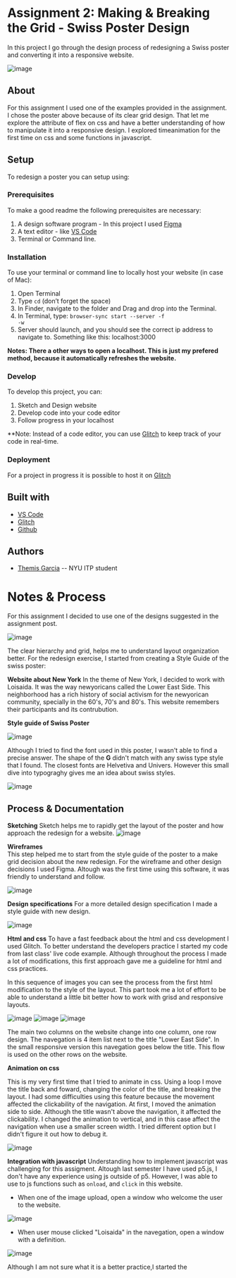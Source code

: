 <!-- Every README should start with an H1 -->
# Assignment 2: Making &amp; Breaking the Grid - Swiss Poster Design
<!-- A one sentence description of the project or assignment -->
In this project I go through the design process of redesigning a Swiss poster and converting it into a responsive website.

![image](https://github.com/themiscadiz/Assignment2/blob/master/Images%20from%20Documentation/giphy1.gif?raw=true)

<!-- It is good practice to add an about or summary -->
## About

For this assignment I used one of the examples provided in the assignment. I chose the poster above because of its clear grid design. That let me explore the attribute of flex on css and have a better understanding of how to manipulate it into a responsive design. I explored timeanimation for the first time
on css and some functions in javascript.

<!-- It is essential to describe how to set up your project -->
## Setup
To redesign a poster you can setup using: 


<!-- Any knowledge or tools you will need before hand -->
### Prerequisites

To make a good readme the following prerequisites are necessary:
1. A design software program - In this project I used [Figma](https://figma.com/)
2. A text editor - like [VS Code](https://code.visualstudio.com/)
3. Terminal or Command line.

<!-- any installation needs should be defined -->
### Installation

To use your terminal or command line to locally host your website (in case of Mac):
1. Open Terminal 
2. Type <code>cd</code> (don’t forget the space)
3. In Finder, navigate to the folder and  Drag and drop into the Terminal.
4. In Terminal, type: <code>browser-sync start --server -f -w</code>
5. Server should launch, and you should see the correct ip address to navigate to.
   Something like this: localhost:3000

**Notes: There a other ways to open a localhost. This is just my prefered method, because it automatically refreshes the website.**

<!-- Write instructions on how to start working on your project -->
### Develop

To develop this project, you can:
1. Sketch and Design website
2. Develop code into your code editor
3. Follow progress in your localhost

**Note: Instead of a code editor, you can use [Glitch](https://glitch.com) to keep track of your code in real-time.

<!-- Notes about the deployment -->
### Deployment

For a project in progress it is possible to host it on [Glitch](https://glitch.com)
## Built with

* [VS Code](https://code.visualstudio.com/)
* [Glitch](https://glitch.com)
* [Github](https://github.com)

## Authors

* [Themis Garcia](https://github.com/themiscadiz) -- NYU ITP student

<!--## Code of Conduct

<!--Please read the [CODE OF CONDUCT](https://www.mozilla.org/en-US/about/governance/policies/participation/) 

<!--## License

<!--This is README template is licensed according to [Attribution 4.0 International (CC BY 4.0) ](https://creativecommons.org/licenses/by/4.0/)

<!-- thank and reference all the things that made your project happen -->
<!--## Acknowledgements

<!--* [Creative Commons](https://creativecommons.org/licenses/by/4.0/) for their licensing documentation
<!--* [Openmoji project](https://www.openmoji.org/library/#search=notebook&emoji=1F4D4) for their glyphs
<!--* [PurpleBooth's Readme Template](https://gist.github.com/PurpleBooth/109311bb0361f32d87a2)

***
***
***

<!-- For your assignments you might consider  -->
# Notes & Process
For this assignment I decided to use one of the designs suggested in the assignment post.

![image](https://github.com/themiscadiz/Assignment2/blob/master/Images%20from%20Documentation/1.png?raw=true)

The clear hierarchy and grid, helps me to understand layout organization better. For the redesign exercise, I started from creating a Style Guide of the swiss poster:

**Website about New York**
In the theme of New York, I decided to work with Loisaida. It was the way newyoricans called the Lower East Side. This neighborhood has a rich history of social activism for the newyorican community, specially in the 60's, 70's and 80's. This  website remembers their participants and its contrubution.

**Style guide of Swiss Poster**

![image](https://github.com/themiscadiz/Assignment2/blob/master/Images%20from%20Documentation/4.png?raw=true)

Although I tried to find the font used in this poster, I wasn't able to find a precise answer. The shape of the **G** didn't match with any swiss type style that I found. The closest fonts are Helvetiva and Univers. However this small dive into typograghy gives me an idea about swiss styles.

![image](https://github.com/themiscadiz/Assignment2/blob/master/Images%20from%20Documentation/2.png?raw=true)

<!-- How you built this project - Include images, gifs, and notes here -->
## Process & Documentation

**Sketching**
Sketch helps me to rapidly get the layout of the poster and how approach the redesign for a website.
![image](https://github.com/themiscadiz/Assignment2/blob/master/Images%20from%20Documentation/17.png?raw=true)

**Wireframes**  
This step helped me to start from the style guide of the poster to a make grid decision about the new redesign. For the wireframe and other design decisions I used Figma. Altough was the first time using this software, it was friendly to understand and follow.

![image](https://github.com/themiscadiz/Assignment2/blob/master/Images%20from%20Documentation/15.png?raw=true)

**Design specifications**
For a more detailed design specification I made a style guide with new design.

![image](https://github.com/themiscadiz/Assignment2/blob/master/Images%20from%20Documentation/16.png?raw=true)

**Html and css**
To have a fast feedback about the html and css development I used Glitch. To better understand the developers practice I started my code from last class' live code example. Although throughout the process I made a lot of modifications, this first approach gave me a guideline for html and css practices.

In this sequence of images you can see the process from the first html modification to the style of the layout. This part took me a lot of effort to be able to understand a little bit better how to work with grisd and responsive layouts.

![image](https://github.com/themiscadiz/Assignment2/blob/master/Images%20from%20Documentation/7.png?raw=true)
![image](https://github.com/themiscadiz/Assignment2/blob/master/Images%20from%20Documentation/8.png?raw=true)
![image](https://github.com/themiscadiz/Assignment2/blob/master/Images%20from%20Documentation/9.png?raw=true)

The main two columns on the website change into one column, one row design. 
The navegation is 4 item list next to the title "Lower East Side". In the small responsive version this navegation goes below the title.
This flow is used on the other rows on the website.

**Animation on css**

This is my very first time that I tried to animate in css. Using a loop I move the title back and foward, changing the color of the title, and breaking the layout. I had some difficulties using this feature because the movement affected the clickability of the navigation. 
At first, I moved the animation side to side. Although the title wasn't above the navigation, it affected the clickability. I changed the animation to vertical, and in this case affect the navigation when use a smaller screen width. I tried different option but I didn't figure it out how to debug it.

![image](https://github.com/themiscadiz/Assignment2/blob/master/Images%20from%20Documentation/giphy1.gif?raw=true)


**Integration with javascript**
Understanding how to implement javascript was challenging for this assigment. Altough last semester I have used p5.js, I don't have any experience using js outside of p5.
However, I was able to use to js functions such as <code>onload</code>, and <code>click</code> in this website. 

   * When one of the image upload, open a window who welcome the user to the website.

![image](https://github.com/themiscadiz/Assignment2/blob/master/Images%20from%20Documentation/13.png?raw=true)


   * When user mouse clicked "Loisaida" in the navegation, open a window with a definition.
   

![image](https://github.com/themiscadiz/Assignment2/blob/master/Images%20from%20Documentation/14.png?raw=true)

Although I am not sure what it is a better practice,I started the <script> in html, then I moved the function into another file.

<!-- Any specific challenges or struggles documented -->
## Challenges & Struggles

Here I summarized some of the  challenges that I had completing this assigment and detailed above.

*Figuring out font-family of the swiss poster.
*Understanding how to manipulate or use javascript.
*Animation in css


<!-- Any questions you have -->
<!-- ## Questions -->

<!-- References for resources and inspiration -->
## References

* Loisaida -- Wikipedia [https://en.wikipedia.org/wiki/Alphabet_City,_Manhattan#Loisaida]()
